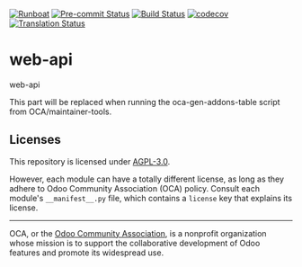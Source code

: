 
[![Runboat](https://img.shields.io/badge/runboat-Try%20me-875A7B.png)](https://runboat.odoo-community.org/builds?repo=OCA/web-api&target_branch=12.0)
[![Pre-commit Status](https://github.com/OCA/web-api/actions/workflows/pre-commit.yml/badge.svg?branch=12.0)](https://github.com/OCA/web-api/actions/workflows/pre-commit.yml?query=branch%3A12.0)
[![Build Status](https://github.com/OCA/web-api/actions/workflows/test.yml/badge.svg?branch=12.0)](https://github.com/OCA/web-api/actions/workflows/test.yml?query=branch%3A12.0)
[![codecov](https://codecov.io/gh/OCA/web-api/branch/12.0/graph/badge.svg)](https://codecov.io/gh/OCA/web-api)
[![Translation Status](https://translation.odoo-community.org/widgets/web-api-12-0/-/svg-badge.svg)](https://translation.odoo-community.org/engage/web-api-12-0/?utm_source=widget)

<!-- /!\ do not modify above this line -->

# web-api

web-api

<!-- /!\ do not modify below this line -->

<!-- prettier-ignore-start -->

[//]: # (addons)

This part will be replaced when running the oca-gen-addons-table script from OCA/maintainer-tools.

[//]: # (end addons)

<!-- prettier-ignore-end -->

## Licenses

This repository is licensed under [AGPL-3.0](LICENSE).

However, each module can have a totally different license, as long as they adhere to Odoo Community Association (OCA)
policy. Consult each module's `__manifest__.py` file, which contains a `license` key
that explains its license.

----
OCA, or the [Odoo Community Association](http://odoo-community.org/), is a nonprofit
organization whose mission is to support the collaborative development of Odoo features
and promote its widespread use.
